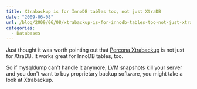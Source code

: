 ```yaml
---
title: Xtrabackup is for InnoDB tables too, not just XtraDB
date: "2009-06-08"
url: /blog/2009/06/08/xtrabackup-is-for-innodb-tables-too-not-just-xtradb/
categories:
  - Databases
---
```

Just thought it was worth pointing out that [Percona Xtrabackup][1] is not just for XtraDB. It works great for InnoDB tables, too.

So if mysqldump can't handle it anymore, LVM snapshots kill your server and you don't want to buy proprietary backup software, you might take a look at Xtrabackup.

 [1]: https://launchpad.net/percona-xtrabackup
